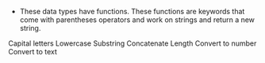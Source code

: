 - These data types have functions. These functions are keywords that come with parentheses operators and work on strings and return a new string.

Capital letters
Lowercase
Substring
Concatenate
Length
Convert to number
Convert to text
